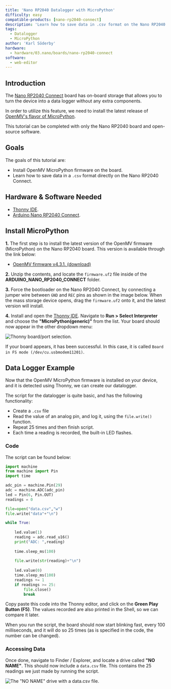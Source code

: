 ```yaml
---
title: 'Nano RP2040 Datalogger with MicroPython'
difficulty: easy
compatible-products: [nano-rp2040-connect]
description: 'Learn how to save data in .csv format on the Nano RP2040 Connect, using MicroPython.'
tags: 
  - Datalogger
  - MicroPython
author: 'Karl Söderby'
hardware:
  - hardware/03.nano/boards/nano-rp2040-connect
software:
  - web-editor
---
```


## Introduction 

The [Nano RP2040 Connect](https://store.arduino.cc/nano-rp2040-connect) board has on-board storage that allows you to turn the device into a data logger without any extra components. 

In order to utilize this feature, we need to install the latest release of [OpenMV's flavor of MicroPython](https://github.com/openmv/openmv/). 

This tutorial can be completed with only the Nano RP2040 board and open-source software.

## Goals

The goals of this tutorial are:

- Install OpenMV MicroPython firmware on the board.
- Learn how to save data in a `.csv` format directly on the Nano RP2040 Connect.

## Hardware & Software Needed

- [Thonny IDE](https://thonny.org/).
- [Arduino Nano RP2040 Connect](https://store.arduino.cc/nano-rp2040-connect).

## Install MicroPython

**1.** The first step is to install the latest version of the OpenMV firmware (MicroPython) on the Nano RP2040 board. This version is available through the link below:

- [OpenMV firmware v4.3.1. (download)](https://github.com/openmv/openmv/releases/download/v4.3.1/firmware_v4.3.1.zip)

**2.** Unzip the contents, and locate the `firmware.uf2` file inside of the **ARDUINO_NANO_RP2040_CONNECT** folder.

**3.** Force the bootloader on the Nano RP2040 Connect, by connecting a jumper wire between `GND` and `REC` pins as shown in the image below. When the mass storage device opens, drag the `firmware.uf2` onto it, and the latest version will install.

**4.** Install and open the [Thonny IDE](). Navigate to **Run > Select Interpreter** and choose the **"MicroPython(generic)"** from the list. Your board should now appear in the other dropdown menu:

![Thonny board/port selection.]()

If your board appears, it has been successful. In this case, it is called `Board in FS mode (/dev/cu.usbmodem11201)`. 

## Data Logger Example

Now that the OpenMV MicroPython firmware is installed on your device, and it is detected using Thonny, we can create our datalogger.

The script for the datalogger is quite basic, and has the following functionality:

- Create a `.csv` file
- Read the value of an analog pin, and log it, using the `file.write()` function.
- Repeat 25 times and then finish script.
- Each time a reading is recorded, the built-in LED flashes.

### Code

The script can be found below:

```py
import machine
from machine import Pin
import time

adc_pin = machine.Pin(29) 
adc = machine.ADC(adc_pin)
led = Pin(6, Pin.OUT)
readings = 0

file=open("data.csv","w")
file.write("data"+"\n")

while True:
    
    led.value(1)
    reading = adc.read_u16()     
    print("ADC: ",reading)
    
    time.sleep_ms(100)
    
    file.write(str(reading)+"\n")
    
    led.value(0)
    time.sleep_ms(100)
    readings += 1
    if readings >= 25:
        file.close()
        break
```

Copy paste this code into the Thonny editor, and click on the **Green Play Button (F5)**. The values recorded are also printed in the Shell, so we can compare it later.

When you run the script, the board should now start blinking fast, every 100 milliseconds, and it will do so 25 times (as is specified in the code, the number can be changed).

### Accessing Data

Once done, navigate to Finder / Explorer, and locate a drive called **"NO NAME"**. This should now include a `data.csv` file. This contains the 25 readings we just made by running the script.

![The "NO NAME" drive with a data.csv file.]()

